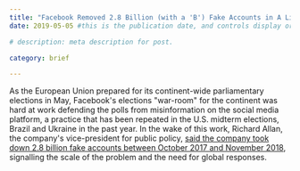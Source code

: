 ```yaml
---
title: "Facebook Removed 2.8 Billion (with a 'B') Fake Accounts in A Little Over a Year"
date: 2019-05-05 #this is the publication date, and controls display order.

# description: meta description for post.

category: brief

---
```

As the European Union prepared for its continent-wide parliamentary elections in May, Facebook's elections "war-room" for the continent was hard at work defending the polls from misinformation on the social media platform, a practice that has been repeated in the U.S. midterm elections, Brazil and Ukraine in the past year. In the wake of this work, Richard Allan, the company's vice-president for public policy, [said the company took down 2.8 billion fake accounts between October 2017 and November 2018][link], signalling the scale of the problem and the need for global responses.

[link]: https://www.theguardian.com/technology/2019/may/05/facebook-admits-huge-scale-of-fake-news-and-election-interference